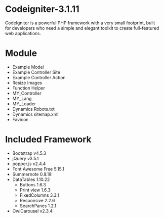 # Codeigniter-3.1.11
CodeIgniter is a powerful PHP framework with a very small footprint, built for developers who need a simple and elegant toolkit to create full-featured web applications.

# Module
- Example Model
- Example Controller Site
- Example Controller Action
- Resize Images
- Function Helper
- MY_Controller
- MY_Lang
- MY_Loader
- Dynamics Robots.txt
- Dynamics sitemap.xml
- Favicon

# Included Framework
- Bootstrap v4.5.3
- jQuery v3.5.1
- popper.js v2.4.4
- Font Awesome Free 5.15.1
- Summernote 0.8.18
- DataTables 1.10.22
  - Buttons 1.6.3
  - Print view 1.6.3
  - FixedColumns 3.3.1
  - Responsive 2.2.6
  - SearchPanes 1.2.1
- OwlCarousel v2.3.4